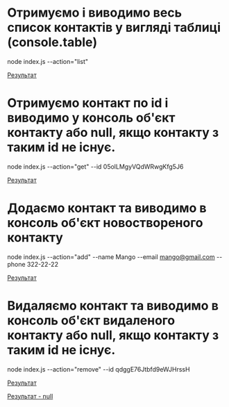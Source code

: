 # Отримуємо і виводимо весь список контактів у вигляді таблиці (console.table)

node index.js --action="list"

[Результат](https://prnt.sc/U4JxyU8Di9wt)

# Отримуємо контакт по id і виводимо у консоль об'єкт контакту або null, якщо контакту з таким id не існує.

node index.js --action="get" --id 05olLMgyVQdWRwgKfg5J6

[Результат](https://prnt.sc/WoBMv4INEs_M)

# Додаємо контакт та виводимо в консоль об'єкт новоствореного контакту

node index.js --action="add" --name Mango --email mango@gmail.com --phone 322-22-22

[Результат](https://prnt.sc/SwEm2CgiS8OW)

# Видаляємо контакт та виводимо в консоль об'єкт видаленого контакту або null, якщо контакту з таким id не існує.

node index.js --action="remove" --id qdggE76Jtbfd9eWJHrssH

[Результат](https://prnt.sc/DOhOnMh5PdwC)

[Результат - null](https://prnt.sc/h5rmkcReDocI)
